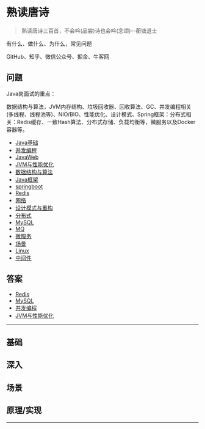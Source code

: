 #   熟读唐诗

> 熟读唐诗三百首，不会吟(品尝)诗也会吟(念颂)--蘅塘退士

有什么、做什么、为什么，常见问题

GitHub、知乎、微信公众号、掘金、牛客网

##  问题

Java岗面试的重点：

数据结构与算法，JVM内存结构、垃圾回收器、回收算法、GC、并发编程相关(多线程、线程池等)、NIO/BIO、性能优化、设计模式、Spring框架：分布式相关：Redis缓存、一致Hash算法、分布式存储、负载均衡等，微服务以及Docker容器等。


- [Java基础](question/012.md)
- [并发编程](question/006.md)
- [JavaWeb](question/016.md)
- [JVM与性能优化](question/002.md)
- [数据结构与算法](question/008.md)
- [Java框架](question/009.md)
- [springboot](question/013.md)
- [Redis](question/003.md)
- [网络](question/004.md)
- [设计模式与重构](question/005.md)
- [分布式](question/007.md)
- [MySQL](question/010.md)
- [MQ](question/011.md)
- [微服务](question/014.md)
- [场景](question/015.md)
- [Linux](question/017.md)
- [中间件](question/018.md)


##  答案
- [Redis](answer/100x.md)
- [MySQL](answer/200x.md)
- [并发编程](answer/300x.md)
- [JVM与性能优化](answer/400x.md)

----
##  基础


##  深入



##  场景


##  原理/实现

----